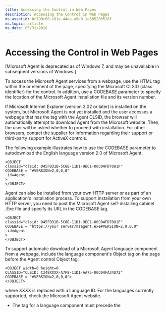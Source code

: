 ```yaml
---
title: Accessing the Control in Web Pages
description: Accessing the Control in Web Pages
ms.assetid: 0c799c60-c81a-44ea-a9e0-1a385208528f
ms.topic: article
ms.date: 05/31/2018
---
```


# Accessing the Control in Web Pages

\[Microsoft Agent is deprecated as of Windows 7, and may be unavailable in subsequent versions of Windows.\]

To access the Microsoft Agent services from a webpage, use the HTML <OBJECT> tag within the <HEAD> or <BODY> element of the page, specifying the Microsoft CLSID (class identifier) for the control. In addition, use a CODEBASE parameter to specify the location of the Microsoft Agent installation file and its version number.

If Microsoft Internet Explorer (version 3.02 or later) is installed on the system, but Microsoft Agent is not yet installed and the user accesses a webpage that has the <OBJECT> tag with the Agent CLSID, the browser will automatically attempt to download Agent from the Microsoft website. Then, the user will be asked whether to proceed with installation. For other browsers, contact the supplier for information regarding their support or third-party support for ActiveX controls.

The following example illustrates how to use the CODEBASE parameter to autodownload the English language version 2.0 of Microsoft Agent.

``` syntax
<OBJECT
classid="clsid: D45FD31B-5C6E-11D1-9EC1-00C04FD7081F"
CODEBASE = "#VERSION=2,0,0,0"
 id=Agent
>
</OBJECT>
```

Agent can also be installed from your own HTTP server or as part of an application's installation process. To support installation from your own HTTP server, you need to post the Microsoft Agent self-installing cabinet .Exe file and specify its URL in the CODEBASE tag.

``` syntax
<OBJECT
classid="clsid: D45FD31B-5C6E-11D1-9EC1-00C04FD7081F"
CODEBASE = "https://your server/msagent.exe#VERSION=2,0,0,0"
 id=Agent
>
</OBJECT>
```

To support automatic download of a Microsoft Agent language component from a webpage, include the language component's Object tag on the page before the Agent control Object tag:

``` syntax
<OBJECT width=0 height=0
CLASSID="CLSID: C348XXXX-A7F8-11D1-AA75-00C04FA34D72"
CODEBASE = "#VERSION=2,0,0,0">
</OBJECT>
```

where XXXX is replaced with a Language ID. For the languages currently supported, check the Microsoft Agent website.

-   The <OBJECT> tag for a language component must precede the <OBJECT> tag for the Microsoft Agent core component.
-   Multiple languages can be installed on the same client.
-   Before setting the [**LanguageID**](https://www.bing.com/search?q=**LanguageID**) of a character, we recommend that your script verify that the locale of the browser, available in the [**userLanguage**](https://www.bing.com/search?q=**userLanguage**) property, matches the language being set.

To support other language versions of Agent, you use another Object tag specifying the language component. However, be aware that attempting to install multiple languages at the same time may require the user to reboot. The Agent language components can be obtained from the Agent website using the same procedure as for the Agent core component. Distribution licensing for the language components are covered in the standard Agent distribution license.To begin using a character, you must load the character using the [**Load**](https://msdn.microsoft.com/library/h1tx7zt1(v=VS.71).aspx) method. A character can be loaded from the user's local storage or an HTTP server. For more information about the syntax for loading a character, see the **Load** method. Once the character has been successful loaded you can use the methods, properties, and events exposed by the Agent control to program the character. You can also use the methods, properties, and events exposed by your programming language and the browser to program the character; for example, to program its reaction to a button click. Consult the documentation for your browser to determine what features it exposes in its scripting model. For Microsoft Internet Explorer, see the Scripting Object Model, which is available in the ActiveX SDK.

Agent's services remain loaded only when there is at least one client application with a connection. This means that when a user moves between Agent-enabled webpages, Agent will shut down and any characters you loaded will disappear. To keep Agent running between pages (and thereby keep a character visible), create another client that remains loaded between page changes. For example, you can create an HTML frameset and declare an <OBJECT> tag for Agent in the parent frame. You can then script the pages you load into the child frame(s), to call into the parent's script. Alternatively, you can also include an <OBJECT> tag on each page you load into the child frame. In this case, remember that each page will be its own client. You may need to use the [**Activate**](https://msdn.microsoft.com/library/01ayxx68(v=VS.71).aspx) method to set which client has control when the user interacts with the parent or child page.

 

 




